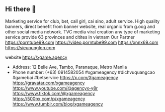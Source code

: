 ## Hi there 👋
Marketing service for club, bet, call girl, cai sino, adult service. High quality banners, direct benefit from banner website, real organic from g.oog and other social media network. TVC media viral creation any type of marketing service provide 63 provinces and citites in vietnam
Our Partner 
<a href="https://porntube99.com">https://porntube99.com</a>
<a href="https://video.porntube99.com">https://video.porntube99.com</a>
<a href="https://xnnx69.com">https://xnnx69.com</a>
<a href="https://sieununglon.com">https://sieununglon.com</a>

website 
<a href="https://xgame.agency ">https://xgame.agency </a>

- Address: 12 Belle Ave, Tambo, Paranaque, Metro Manila
- Phone number: (+63) 0914582054
#xgameagency #dichvuquangcao #gamebai #betservice
<a href="https://x.com/Xgameagency ">https://x.com/Xgameagency </a>
<a href="https://gravatar.com/xgameagency ">https://gravatar.com/xgameagency </a>
<a href="https://www.youtube.com/@agencyx-y8r ">https://www.youtube.com/@agencyx-y8r </a>
<a href="https://www.tiktok.com/@xgameagency ">https://www.tiktok.com/@xgameagency </a>
<a href="https://500px.com/p/xgameagency ">https://500px.com/p/xgameagency </a>
<a href="https://www.tumblr.com/blog/xgameagency ">https://www.tumblr.com/blog/xgameagency </a>



<!--
**xgameagency/xgameagency** is a ✨ _special_ ✨ repository because its `README.md` (this file) appears on your GitHub profile.

Here are some ideas to get you started:

- 🔭 I’m currently working on ...
- 🌱 I’m currently learning ...
- 👯 I’m looking to collaborate on ...
- 🤔 I’m looking for help with ...
- 💬 Ask me about ...
- 📫 How to reach me: ...
- 😄 Pronouns: ...
- ⚡ Fun fact: ...
-->
